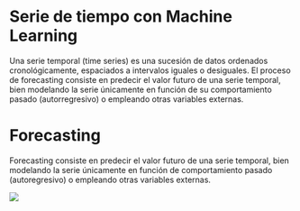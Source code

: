 # Serie de tiempo con **Machine Learning**

Una serie temporal (time series) es una sucesión de datos ordenados cronológicamente, espaciados a intervalos iguales o desiguales. El proceso de forecasting consiste en predecir el valor futuro de una serie temporal, bien modelando la serie únicamente en función de su comportamiento pasado (autorregresivo) o empleando otras variables externas.

# Forecasting
Forecasting consiste en predecir el valor futuro de una serie temporal, bien modelando la serie únicamente en función de comportamiento pasado (autoregresivo) o empleando otras variables externas.

![](https://github.com/Naren8520/Serie-de-tiempo-con-Machine-Learning/blob/main/forecasting_multi-step.gif)
